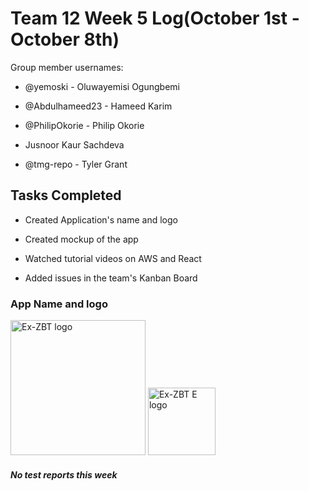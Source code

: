 # Team 12 Week 5 Log(October 1st - October 8th)

Group member usernames:

* @yemoski - Oluwayemisi Ogungbemi

* @Abdulhameed23 - Hameed Karim

* @PhilipOkorie - Philip Okorie

* Jusnoor Kaur Sachdeva

* @tmg-repo - Tyler Grant

## Tasks Completed

* Created Application's name and logo

* Created mockup of the app

* Watched tutorial videos on AWS and React

* Added issues in the team's Kanban Board

### App Name and logo

<img width="216" alt="Ex-ZBT logo" src="https://github.com/COSC-499-W2023/year-long-project-team-12/assets/61035007/e2c52143-30ea-4b60-9115-32729ebb8695">

<img width="108" alt="Ex-ZBT E logo" src="https://github.com/COSC-499-W2023/year-long-project-team-12/assets/61035007/41206449-59de-4988-af17-fc31b7b3f5e9">


#### *No test reports this week*
